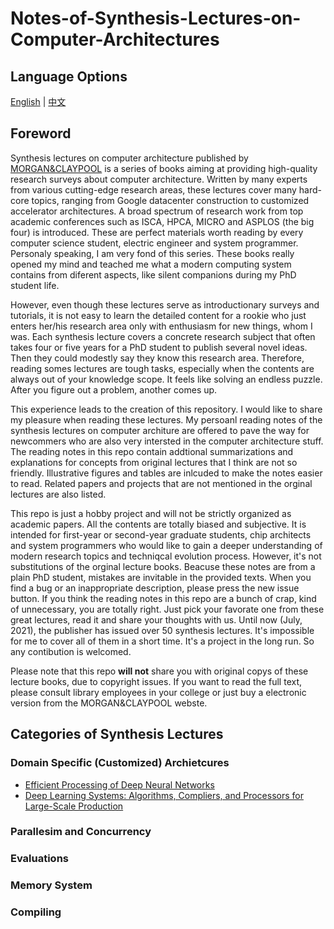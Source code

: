# Notes-of-Synthesis-Lectures-on-Computer-Architectures

## Language Options

[English](/REDAME.md) | [中文](/Chinese/README.md)

## Foreword

Synthesis lectures on computer architecture published by [MORGAN&CLAYPOOL](https://www.morganclaypool.com/toc/cac/1/1) is a series of books aiming at providing high-quality research surveys about computer architecture. Written by many experts from various cutting-edge research areas, these lectures cover many hard-core topics, ranging from Google datacenter construction to customized accelerator architectures. A broad spectrum of research work from top academic conferences such as ISCA, HPCA, MICRO and ASPLOS (the big four) is introduced. These are perfect materials worth reading by every computer science student, electric engineer and system programmer. Personaly speaking, I am very fond of this series. These books really opened my mind and teached me what a modern computing system contains from diferent aspects, like silent companions during my PhD student life.   

However, even though these lectures serve as introductionary surveys and tutorials, it is not easy to learn the detailed content for a rookie who just enters her/his research area only with enthusiasm for new things, whom I was. Each synthesis lecture covers a concrete research subject that often takes four or five years for a PhD student to publish several novel ideas. Then they could modestly say they know this research area. Therefore, reading somes lectures are tough tasks, especially when the contents are always out of your knowledge scope. It feels like solving an endless puzzle. After you figure out a problem, another comes up.  

This experience leads to the creation of this repository. I would like to share my pleasure when reading these lectures. My persoanl reading notes of the synthesis lectures on computer architure are offered to pave the way for newcommers who are also very intersted in the computer architecture stuff. The reading notes in this repo contain addtional summarizations and explanations for concepts from original lectures that I think are not so friendly. Illustrative figures and tables are inlcuded to make the notes easier to read. Related papers and projects that are not mentioned in the orginal lectures are also listed. 


This repo is just a hobby project and will not be strictly organized as academic papers.  All the contents are totally biased and subjective. 
It is intended for first-year or second-year graduate students, chip architects and system programmers who would like to gain a deeper understanding of modern research topics and techniqcal evolution process. However, it's not substitutions of the orginal lecture books. Beacuse these notes are from a plain PhD student, mistakes are invitable in the provided texts. When you find a bug or an inappropriate description, please press the new issue button. If you think the reading notes in this repo are a bunch of crap, kind of unnecessary, you are totally right. Just pick your favorate one from these great lectures, read it and share your thoughts with us. Until now (July, 2021), the publisher has issued over 50 synthesis lectures. It's impossible for me to cover all of them in a short time. It's a project in the long run. So any contibution is welcomed.

Please note that this repo __will not__ share you with original copys of these lecture books, due to copyright issues. If you want to read the full text, please consult library employees in your college or just buy a electronic version from the MORGAN&CLAYPOOL webste.


## Categories of Synthesis Lectures

### Domain Specific (Customized) Archietcures
- [Efficient Processing of Deep Neural Networks ](./Efficient_Processing_of_Deep_Neural_Networks.md)
- [Deep Learning Systems: Algorithms, Compliers, and Processors for Large-Scale Production](./Deep_Learning_Systems_Algorithms_Compliers_and_Processors_for_Large-Scale_Production.md)


### Parallesim and Concurrency

### Evaluations

### Memory System

### Compiling

### 


